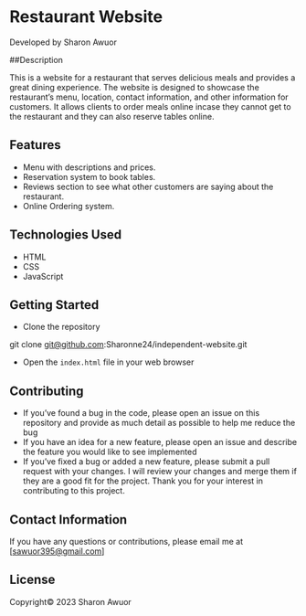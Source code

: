 # Restaurant  Website
Developed by Sharon Awuor

##Description

This is a website for a restaurant that serves delicious meals and provides a great dining experience. The website is designed to showcase the restaurant’s menu, location, contact information, and other information for customers. It allows clients to order meals online incase they cannot get to the restaurant and they can also reserve tables online.

## Features

-	Menu with descriptions and prices.
-	Reservation system to book tables.
-	Reviews section to see what other customers are saying about the restaurant.
-	Online Ordering system.

## Technologies Used

-	HTML
-	CSS
-	JavaScript

## Getting Started

-	Clone the repository

git clone git@github.com:Sharonne24/independent-website.git

-	Open the `index.html` file in your web browser


## Contributing


-	If you’ve found a bug in the code, please open an issue on this repository and provide as much detail as possible to help me reduce the bug
-	If you have an idea for a new feature, please open an issue and describe the feature you would like to see implemented
-	If you’ve fixed a bug or added a new feature, please submit a pull request with your changes. I will review your changes and merge them if they are a good fit for the project.
Thank you for your interest in contributing to this project.


## Contact Information

If you have any questions or contributions, please email me at [sawuor395@gmail.com]


## License
Copyright© 2023 Sharon Awuor

